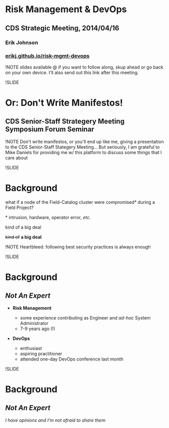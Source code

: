 # Risk Management & DevOps

## CDS Strategic Meeting, 2014/04/16

### Erik Johnson

### [erikj.github.io/risk-mgmt-devops](http://erikj.github.io/risk-mgmt-devops)

!NOTE
slides available @ <URL> if you want to follow along, skup ahead or go back on your own device.
I'll also send out this link after this meeting.

!SLIDE

# Or: Don't Write Manifestos!

## CDS Senior-Staff Strategery Meeting Symposium Forum Seminar

!NOTE
Don't write manifestos, or you'll end up like me, giving a presentation to the CDS Senior-Staff Stategery Meeting...
But seriously, I am grateful to Mike Daniels for providing me w/ this platform to discuss some things that I care about

!SLIDE

# Background

what if a node of the Field-Catalog cluster were compromised* during a Field Project?

\* intrusion, hardware, operator error, *etc.*

<p class="fragment" data-fragment-index="1">kind of a big deal</p>

<p class="fragment" data-fragment-index="2"><span style='text-decoration:line-through;'>kind of</span> <b>a big deal</b></p>

!NOTE
Heartbleed: following best security practices is always enough

!SLIDE

# Background

## *Not An Expert*

- **Risk Management**
  - some experience contributing as Engineer and *ad-hoc* System Administrator
  - 7-9 years ago (!)

- **DevOps**
  - enthusiast
  - aspiring practitioner
  - attended one-day DevOps conference last month

!SLIDE

# Background

## *Not An Expert*

*I have opinions and I'm not afraid to share them*
